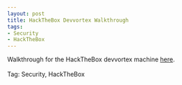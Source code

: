 ```yaml
---
layout: post
title: HackTheBox Devvortex Walkthrough
tags:
- Security
- HackTheBox
---
```

Walkthrough for the HackTheBox devvortex machine <a href="https://github.com/StartTheTrip/HackTheBox/blob/79533f0bb80b49a98ebed6b2e476d9dce54fb96e/Machine%20Walkthroughs/Devvortex.md">here</a>.<br>
<br>
Tag: Security, HackTheBox